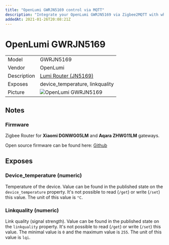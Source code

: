 ```yaml
---
title: "OpenLumi GWRJN5169 control via MQTT"
description: "Integrate your OpenLumi GWRJN5169 via Zigbee2MQTT with whatever smart home infrastructure you are using without the vendors bridge or gateway."
addedAt: 2021-01-26T20:08:21Z
---
```


<!-- !!!! -->
<!-- ATTENTION: This file is auto-generated through docgen! -->
<!-- You can only edit the "## Notes"-Section. -->
<!-- !!!! -->

# OpenLumi GWRJN5169

|     |     |
|-----|-----|
| Model | GWRJN5169  |
| Vendor  | OpenLumi  |
| Description | [Lumi Router (JN5169)](https://github.com/igo-r/Lumi-Router-JN5169) |
| Exposes | device_temperature, linkquality |
| Picture | ![OpenLumi GWRJN5169](https://psi-4ward.github.io/zigbee2mqtt.io/images/devices/GWRJN5169.jpg) |


## Notes


### Firmware
Zigbee Router for __Xiaomi DGNWG05LM__ and __Aqara ZHWG11LM__ gateways.

Open source firmware can be found here: [Github](https://github.com/igo-r/Lumi-Router-JN5169)



## Exposes

### Device_temperature (numeric)
Temperature of the device.
Value can be found in the published state on the `device_temperature` property.
It's not possible to read (`/get`) or write (`/set`) this value.
The unit of this value is `°C`.

### Linkquality (numeric)
Link quality (signal strength).
Value can be found in the published state on the `linkquality` property.
It's not possible to read (`/get`) or write (`/set`) this value.
The minimal value is `0` and the maximum value is `255`.
The unit of this value is `lqi`.

